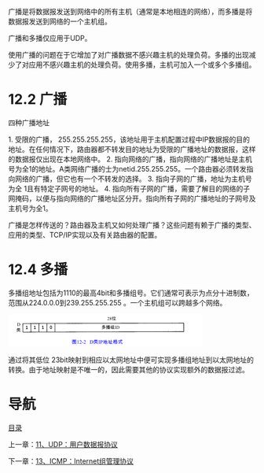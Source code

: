 广播是将数据报发送到网络中的所有主机（通常是本地相连的网络），而多播是将数据报发送到网络的一个主机组。

广播和多播仅应用于UDP。

使用广播的问题在于它增加了对广播数据不感兴趣主机的处理负荷。多播的出现减少了对应用不感兴趣主机的处理负荷。使用多播，主机可加入一个或多个多播组。

# 12.2 广播

四种广播地址

1. 受限的广播， 255.255.255.255，该地址用于主机配置过程中IP数据报的目的地址。在任何情况下，路由器都不转发目的地址为受限的广播地址的数据报，这样的数据报仅出现在本地网络中。
2. 指向网络的广播，指向网络的广播地址是主机号为全1的地址。A类网络广播的士为netid.255.255.255。一个路由器必须转发指向网络的广播，但它也有一个不转发的选择。
3. 指向子网的广播，地址为主机号为全 1且有特定子网号的地址。
4. 指向所有子网的广播，需要了解目的网络的子网掩码，以便与指向网络的广播地址区分开。指向所有子网的广播地址的子网号及主机号为全1。

广播是怎样传送的？路由器及主机又如何处理广播？这些问题有赖于广播的类型、应用的类型、TCP/IP实现以及有关路由器的配置。

# 12.4 多播

多播组地址包括为1110的最高4bit和多播组号。它们通常可表示为点分十进制数，范围从224.0.0.0到239.255.255.255 。一个主机组可以跨越多个网络。

![graphic](img/chap12/img0.png)

通过将其低位 23bit映射到相应以太网地址中便可实现多播组地址到以太网地址的转换。由于地址映射是不唯一的，因此需要其他的协议实现额外的数据报过滤。

# 导航

[目录](README.md)

上一章：[11、UDP：用户数据报协议](11、UDP：用户数据报协议.md)

下一章：[13、ICMP：Internet组管理协议](13、ICMP：Internet组管理协议.md)

